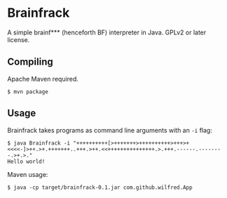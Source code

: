 # Brainfrack

A simple brainf*** (henceforth BF) interpreter in Java. GPLv2 or later
license.

## Compiling

Apache Maven required.

    $ mvn package

## Usage

Brainfrack takes programs as command line arguments with an `-i` flag:

    $ java Brainfrack -i "++++++++++[>+++++++>++++++++++>+++>+<<<<-]>++.>+.+++++++..+++.>++.<<+++++++++++++++.>.+++.------.--------.>+.>."
    Hello world!

Maven usage:

    $ java -cp target/brainfrack-0.1.jar com.github.wilfred.App
